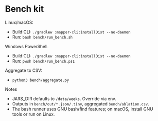 # Bench kit

Linux/macOS:

- Build CLI: `./gradlew :mapper-cli:installDist --no-daemon`
- Run: `bash bench/run_bench.sh`

Windows PowerShell:

- Build CLI: `./gradlew :mapper-cli:installDist --no-daemon`
- Run: `pwsh bench/run_bench.ps1`

Aggregate to CSV:

- `python3 bench/aggregate.py`

Notes

- JARS_DIR defaults to `/data/weeks`. Override via env.
- Outputs in `bench/out/*.json/.tiny`, aggregated `bench/ablation.csv`.
- The bash runner uses GNU bash/find features; on macOS, install GNU tools or run on Linux.
